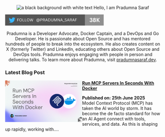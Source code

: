 <p align="center"><img alt="a black background with white text Hello, I am Pradumna Saraf" src="https://github.com/user-attachments/assets/44b4c497-449d-4700-9bb7-6b5b41d82245"></p>

<p align="left"> <a href="https://twitter.com/intent/follow?screen_name=pradumna_saraf" target="blank"><img src="./assets/pradumna-twitter-38k.png" height="36" alt="pradumna_saraf"/></a></p>

<div align="center">

Pradumna is a Developer Advocate, Docker Captain, and a DevOps and Go Developer. He is passionate about Open Source and has mentored hundreds of people to break into the ecosystem. He also creates content on X (formerly Twitter) and LinkedIn, educating others about Open Source and DevOps tools. Pradumna enjoys engaging with people in person and delivering talks. To learn more about Pradumna, visit [pradumnasaraf.dev](https://pradumnasaraf.com).

</div>

### Latest Blog Post
<p align="left">
<a href="https://dev.to/pradumnasaraf/run-mcp-servers-in-seconds-with-docker-1ik5" title="Run MCP Servers In Seconds With Docker"><img src="./assets/docker-mcp.png" alt="Run MCP Servers In Seconds With Docker" width="250px" align="left"/></a>
<a href="https://dev.to/pradumnasaraf/run-mcp-servers-in-seconds-with-docker-1ik5" title="Run MCP Servers In Seconds With Docker"><strong>Run MCP Servers In Seconds With Docker</strong></a>
<div><strong>Published on: 25th June 2025</strong>
<br/>Model Context Protocol (MCP) has taken the AI world by storm. It has become the de facto standard for how an AI Agent connect with tools, services, and data. As this is shaping up rapidly, working with.... </p> <br/>
